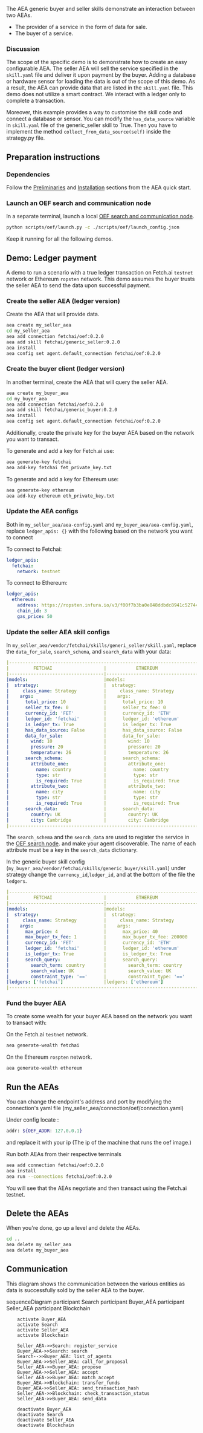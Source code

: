 The AEA generic buyer and seller skills demonstrate an interaction between two AEAs.

* The provider of a service in the form of data for sale.
* The buyer of a service.

### Discussion

The scope of the specific demo is to demonstrate how to create an easy configurable AEA. The seller AEA
will sell the service specified in the `skill.yaml` file and deliver it upon payment by the buyer. Adding a database or hardware sensor for loading the data is out of the scope of this demo.
As a result, the AEA can provide data that are listed in the `skill.yaml` file.
This demo does not utilize a smart contract. We interact with a ledger only to complete a transaction.

Moreover, this example provides a way to customise the skill code and connect a database or sensor. 
You can modify the `has_data_source` variable in `skill.yaml` file of the generic_seller skill to True. Then you have to implement the method `collect_from_data_source(self)` inside the strategy.py file. 

## Preparation instructions
 
### Dependencies

Follow the <a href="../quickstart/#preliminaries">Preliminaries</a> and <a href="../quickstart/#installation">Installation</a> sections from the AEA quick start.

### Launch an OEF search and communication node
In a separate terminal, launch a local [OEF search and communication node](../oef-ledger).
``` bash
python scripts/oef/launch.py -c ./scripts/oef/launch_config.json
```

Keep it running for all the following demos.

## Demo: Ledger payment

A demo to run a scenario with a true ledger transaction on Fetch.ai `testnet` network or Ethereum `ropsten` network. This demo assumes the buyer
trusts the seller AEA to send the data upon successful payment.

### Create the seller AEA (ledger version)

Create the AEA that will provide data.

``` bash
aea create my_seller_aea
cd my_seller_aea
aea add connection fetchai/oef:0.2.0
aea add skill fetchai/generic_seller:0.2.0
aea install
aea config set agent.default_connection fetchai/oef:0.2.0
```

### Create the buyer client (ledger version)

In another terminal, create the AEA that will query the seller AEA.

``` bash
aea create my_buyer_aea
cd my_buyer_aea
aea add connection fetchai/oef:0.2.0
aea add skill fetchai/generic_buyer:0.2.0
aea install
aea config set agent.default_connection fetchai/oef:0.2.0
```

Additionally, create the private key for the buyer AEA based on the network you want to transact.

To generate and add a key for Fetch.ai use:
``` bash
aea generate-key fetchai
aea add-key fetchai fet_private_key.txt
```

To generate and add a key for Ethereum use:
``` bash
aea generate-key ethereum
aea add-key ethereum eth_private_key.txt
```

### Update the AEA configs

Both in `my_seller_aea/aea-config.yaml` and
`my_buyer_aea/aea-config.yaml`, replace `ledger_apis: {}` with the following based on the network you want to connect

To connect to Fetchai:

``` yaml
ledger_apis:
  fetchai:
    network: testnet
```

To connect to Ethereum:
``` yaml
ledger_apis:
  ethereum:
    address: https://ropsten.infura.io/v3/f00f7b3ba0e848ddbdc8941c527447fe
    chain_id: 3
    gas_price: 50
```

### Update the seller AEA skill configs

In `my_seller_aea/vendor/fetchai/skills/generi_seller/skill.yaml`, replace the `data_for_sale`, `search_schema`, and `search_data` with your data:
``` yaml
|----------------------------------------------------------------------|
|         FETCHAI                   |           ETHEREUM               |
|-----------------------------------|----------------------------------|
|models:                            |models:                           |              
|  strategy:                        |  strategy:                       |
|     class_name: Strategy          |     class_name: Strategy         |
|    args:                          |    args:                         |
|      total_price: 10              |      total_price: 10             |
|      seller_tx_fee: 0             |      seller_tx_fee: 0            |
|      currency_id: 'FET'           |      currency_id: 'ETH'          |
|      ledger_id: 'fetchai'         |      ledger_id: 'ethereum'       |
|      is_ledger_tx: True           |      is_ledger_tx: True          |
|      has_data_source: False       |      has_data_source: False      |
|      data_for_sale:               |      data_for_sale:              |
|        wind: 10                   |        wind: 10                  |
|        pressure: 20               |        pressure: 20              |
|        temperature: 26            |        temperature: 26           |
|      search_schema:               |      search_schema:              |
|        attribute_one:             |        attribute_one:            |
|          name: country            |          name: country           |
|          type: str                |          type: str               |
|          is_required: True        |          is_required: True       |
|        attribute_two:             |        attribute_two:            |
|          name: city               |          name: city              |
|          type: str                |          type: str               |
|          is_required: True        |          is_required: True       |
|      search_data:                 |      search_data:                |
|        country: UK                |        country: UK               |
|        city: Cambridge            |        city: Cambridge           |
|----------------------------------------------------------------------| 
```
The `search_schema` and the `search_data` are used to register the service in the [OEF search node](../oef-ledger). and make your agent discoverable. The name of each attribute must be a key in the `search_data` dictionary.

In the generic buyer skill config (`my_buyer_aea/vendor/fetchai/skills/generic_buyer/skill.yaml`) under strategy change the `currency_id`,`ledger_id`, and at the bottom of the file the `ledgers`.

``` yaml
|----------------------------------------------------------------------|
|         FETCHAI                   |           ETHEREUM               |
|-----------------------------------|----------------------------------|
|models:                            |models:                           |              
|  strategy:                        |  strategy:                       |
|     class_name: Strategy          |     class_name: Strategy         |
|    args:                          |    args:                         |
|      max_price: 4                 |      max_price: 40               |
|      max_buyer_tx_fee: 1          |      max_buyer_tx_fee: 200000    |
|      currency_id: 'FET'           |      currency_id: 'ETH'          |
|      ledger_id: 'fetchai'         |      ledger_id: 'ethereum'       |
|      is_ledger_tx: True           |      is_ledger_tx: True          |
|      search_query:                |      search_query:               |
|        search_term: country       |        search_term: country      |
|        search_value: UK           |        search_value: UK          |
|        constraint_type: '=='      |        constraint_type: '=='     |
|ledgers: ['fetchai']               |ledgers: ['ethereum']             |
|----------------------------------------------------------------------| 
```

### Fund the buyer AEA

To create some wealth for your buyer AEA based on the network you want to transact with:

On the Fetch.ai `testnet` network.
``` bash
aea generate-wealth fetchai
```

On the Ethereum `rospten` network.
``` bash
aea generate-wealth ethereum
```

## Run the AEAs

You can change the endpoint's address and port by modifying the connection's yaml file (my_seller_aea/connection/oef/connection.yaml)

Under config locate :

``` bash
addr: ${OEF_ADDR: 127.0.0.1}
```
 and replace it with your ip (The ip of the machine that runs the oef image.)

Run both AEAs from their respective terminals

``` bash 
aea add connection fetchai/oef:0.2.0
aea install
aea run --connections fetchai/oef:0.2.0
```
You will see that the AEAs negotiate and then transact using the Fetch.ai testnet.

## Delete the AEAs
When you're done, go up a level and delete the AEAs.
``` bash 
cd ..
aea delete my_seller_aea
aea delete my_buyer_aea
```

## Communication
This diagram shows the communication between the various entities as data is successfully sold by the seller AEA to the buyer. 

<div class="mermaid">
    sequenceDiagram
        participant Search
        participant Buyer_AEA
        participant Seller_AEA
        participant Blockchain
    
        activate Buyer_AEA
        activate Search
        activate Seller_AEA
        activate Blockchain
        
        Seller_AEA->>Search: register_service
        Buyer_AEA->>Search: search
        Search-->>Buyer_AEA: list_of_agents
        Buyer_AEA->>Seller_AEA: call_for_proposal
        Seller_AEA->>Buyer_AEA: propose
        Buyer_AEA->>Seller_AEA: accept
        Seller_AEA->>Buyer_AEA: match_accept
        Buyer_AEA->>Blockchain: transfer_funds
        Buyer_AEA->>Seller_AEA: send_transaction_hash
        Seller_AEA->>Blockchain: check_transaction_status
        Seller_AEA->>Buyer_AEA: send_data
        
        deactivate Buyer_AEA
        deactivate Search
        deactivate Seller_AEA
        deactivate Blockchain
       
</div>
